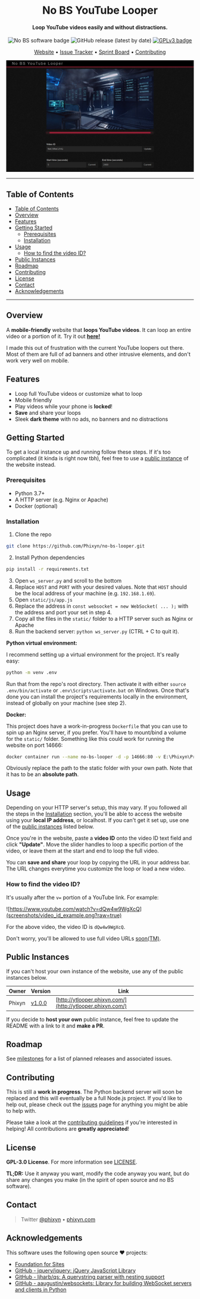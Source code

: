 <h1 align="center">No BS YouTube Looper</h1>

<div align="center">
  <!-- TODO project logo here once we have one -->
  <h4>Loop YouTube videos easily and without distractions.</h4>

  <!-- Flat style badges -->
  <!--
  <img src="https://img.shields.io/badge/%E2%9B%94-No%20BS%20Software-aa0000" alt="No BS software badge" />
  <img alt="GitHub release (latest by date)" src="https://img.shields.io/github/v/release/phixyn/no-bs-looper">
  <a href="https://www.gnu.org/licenses/gpl-3.0.en.html">
    <img src="https://img.shields.io/badge/license-GPLv3-blue.svg" alt="GPLv3 badge" />
  </a> -->

  <!-- Flat-square style badges -->
  <img src="https://img.shields.io/badge/%E2%9B%94-No%20BS%20Software-aa0000?style=flat-square" alt="No BS software badge" />
  <img alt="GitHub release (latest by date)" src="https://img.shields.io/github/v/release/phixyn/no-bs-looper?style=flat-square">
  <a href="https://www.gnu.org/licenses/gpl-3.0.en.html">
    <img src="https://img.shields.io/badge/license-GPLv3-blue.svg?style=flat-square" alt="GPLv3 badge" />
  </a>

  <a href="http://ytlooper.phixyn.com/" title="Website">Website</a> • <a href="https://github.com/Phixyn/no-bs-looper/issues">Issue Tracker</a> • <a href="https://github.com/Phixyn/no-bs-looper/projects/2">Sprint Board</a> • <a href="https://github.com/Phixyn/no-bs-looper/blob/master/.github/CONTRIBUTING.md" title="Contributing">Contributing</a>

  <!-- Side-by-side mobile screenshot -->
  <!--<img src="screenshots/desktop_demo_full2.png?raw=true" />-->
  <!--<img src="screenshots/mobile/mobile_devtools_full.png?raw=true" align="right" width="24%" />-->
  <!-- ![Preview Screenshot](screenshots/desktop_demo_full1.png?raw=true) -->
  ![Preview Screenshot](screenshots/desktop_demo_full1.png?raw=true)
</div>

- - -

## Table of Contents

- [Table of Contents](#table-of-contents)
- [Overview](#overview)
- [Features](#features)
- [Getting Started](#getting-started)
    - [Prerequisites](#prerequisites)
    - [Installation](#installation)
- [Usage](#usage)
    - [How to find the video ID?](#how-to-find-the-video-id)
- [Public Instances](#public-instances)
- [Roadmap](#roadmap)
- [Contributing](#contributing)
- [License](#license)
- [Contact](#contact)
- [Acknowledgements](#acknowledgements)

- - -

## Overview

A **mobile-friendly** website that **loops YouTube videos**. It can loop an entire video or a portion of it. Try it out **[here!](http://ytlooper.phixyn.com/)**

I made this out of frustration with the current YouTube loopers out there. Most of them are full of ad banners and other intrusive elements, and don't work very well on mobile.

## Features

* Loop full YouTube videos or customize what to loop
* Mobile friendly
* Play videos while your phone is **locked**!
* **Save** and share your loops
* Sleek **dark theme** with no ads, no banners and no distractions

## Getting Started

To get a local instance up and running follow these steps. If it's too complicated (it kinda is right now tbh), feel free to use a [public instance](#public-instances) of the website instead.

### Prerequisites

* Python 3.7+
* A HTTP server (e.g. Nginx or Apache)
* Docker (optional)

### Installation

1. Clone the repo

```sh
git clone https://github.com/Phixyn/no-bs-looper.git
```

2. Install Python dependencies

```sh
pip install -r requirements.txt
```

3. Open `ws_server.py` and scroll to the bottom
4. Replace `HOST` and `PORT` with your desired values. Note that `HOST` should be the local address of your machine (e.g. `192.168.1.69`).
5. Open `static/js/app.js`
6. Replace the address in `const websocket = new WebSocket( ... );` with the address and port your set in step 4.
7. Copy all the files in the `static/` folder to a HTTP server such as Nginx or Apache
8. Run the backend server: `python ws_server.py` (CTRL + C to quit it).

**Python virtual environment:**

I recommend setting up a virtual environment for the project. It's really easy:

```sh
python -m venv .env
```

Run that from the repo's root directory. Then activate it with either `source .env/bin/activate` or `.env\Scripts\activate.bat` on Windows. Once that's done you can install the project's requirements locally in the environment, instead of globally on your machine (see step 2).

**Docker:**

This project does have a work-in-progress `Dockerfile` that you can use to spin up an Nginx server, if you prefer. You'll have to mount/bind a volume for the `static/` folder. Something like this could work for running the website on port 14666:

```sh
docker container run --name no-bs-looper -d -p 14666:80 -v E:\Phixyn\Projects\no-bs-looper\static:/usr/share/nginx/html phixyn/no-bs-looper
```

Obviously replace the path to the static folder with your own path. Note that it has to be an **absolute path**.

## Usage

Depending on your HTTP server's setup, this may vary. If you followed all the steps in the [Installation](#installation) section, you'll be able to access the website using your **local IP address**, or localhost. If you can't get it set up, use one of the [public instances](#public-instances) listed below.

Once you're in the website, paste a **video ID** onto the video ID text field and click **"Update"**. Move the slider handles to loop a specific portion of the video, or leave them at the start and end to loop the full video.

You can **save and share** your loop by copying the URL in your address bar. The URL changes everytime you customize the loop or load a new video.

### How to find the video ID?

It's usually after the `v=` portion of a YouTube link. For example:

![https://www.youtube.com/watch?v=dQw4w9WgXcQ](screenshots/video_id_example.png?raw=true)

For the above video, the video ID is `dQw4w9WgXcQ`.

Don't worry, you'll be allowed to use full video URLs [soon(TM)](https://github.com/Phixyn/no-bs-looper/issues/24).

## Public Instances

If you can't host your own instance of the website, use any of the public instances below.

| Owner  | Version                                          | Link                                                       |
| ------ | ------------------------------------------------ | ---------------------------------------------------------- |
| Phixyn | [v1.0.0](https://github.com/Phixyn/no-bs-looper) | [http://ytlooper.phixyn.com/](http://ytlooper.phixyn.com/) |

If you decide to **host your own** public instance, feel free to update the README with a link to it and **make a PR**.

## Roadmap

See [milestones](https://github.com/Phixyn/no-bs-looper/milestones) for a list of planned releases and associated issues.

## Contributing

This is still a **work in progress**. The Python backend server will soon be replaced and this will eventually be a full Node.js project. If you'd like to help out, please check out the [issues](https://github.com/Phixyn/no-bs-looper/issues) page for anything you might be able to help with.

Please take a look at the [contributing guidelines](https://github.com/Phixyn/no-bs-looper/blob/master/.github/CONTRIBUTING.md) if you're interested in helping! All contributions are **greatly appreciated**!

<!-- TODO: CONTRIBUTING.md file -->

## License

**GPL-3.0 License**. For more information see [LICENSE](https://github.com/Phixyn/no-bs-looper/blob/master/LICENSE).

**TL;DR:** Use it anyway you want, modify the code anyway you want, but do share any changes you make (in the spirit of open source and no BS software).

## Contact

> Twitter [@phixyn](https://twitter.com/phixyn) &bull; [phixyn.com](http://phixyn.com)

## Acknowledgements

This software uses the following open source ❤︎ projects:

* [Foundation for Sites](https://foundation.zurb.com/sites.html)
* [GitHub - jquery/jquery: jQuery JavaScript Library](https://github.com/jquery/jquery/)
* [GitHub - ljharb/qs: A querystring parser with nesting support](https://github.com/ljharb/qs/)
* [GitHub - aaugustin/websockets: Library for building WebSocket servers and clients in Python](https://github.com/aaugustin/websockets)

